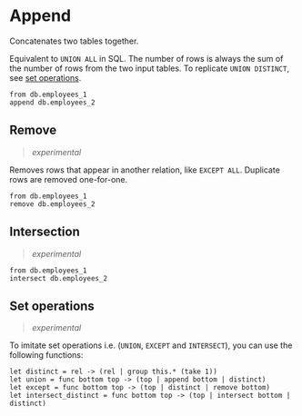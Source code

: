 # Append

Concatenates two tables together.

Equivalent to `UNION ALL` in SQL. The number of rows is always the sum of the
number of rows from the two input tables. To replicate `UNION DISTINCT`, see
[set operations](#set-operations).

```prql
from db.employees_1
append db.employees_2
```

## Remove

> _experimental_

Removes rows that appear in another relation, like `EXCEPT ALL`. Duplicate rows
are removed one-for-one.

```prql
from db.employees_1
remove db.employees_2
```

## Intersection

> _experimental_

```prql
from db.employees_1
intersect db.employees_2
```

## Set operations

> _experimental_

To imitate set operations i.e. (`UNION`, `EXCEPT` and `INTERSECT`), you can use
the following functions:

```prql no-eval
let distinct = rel -> (rel | group this.* (take 1))
let union = func bottom top -> (top | append bottom | distinct)
let except = func bottom top -> (top | distinct | remove bottom)
let intersect_distinct = func bottom top -> (top | intersect bottom | distinct)
```
